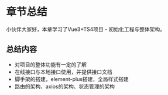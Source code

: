 # 章节总结

小伙伴大家好，本章学习了Vue3+TS4项目 - 初始化工程与整体架构。

## 总结内容

- 对项目的整体功能有一定的了解
- 在线接口与本地接口使用，并提供接口文档
- 脚手架的搭建，element-plus搭建，全局样式搭建
- 路由的架构、axios的架构、状态管理的架构
